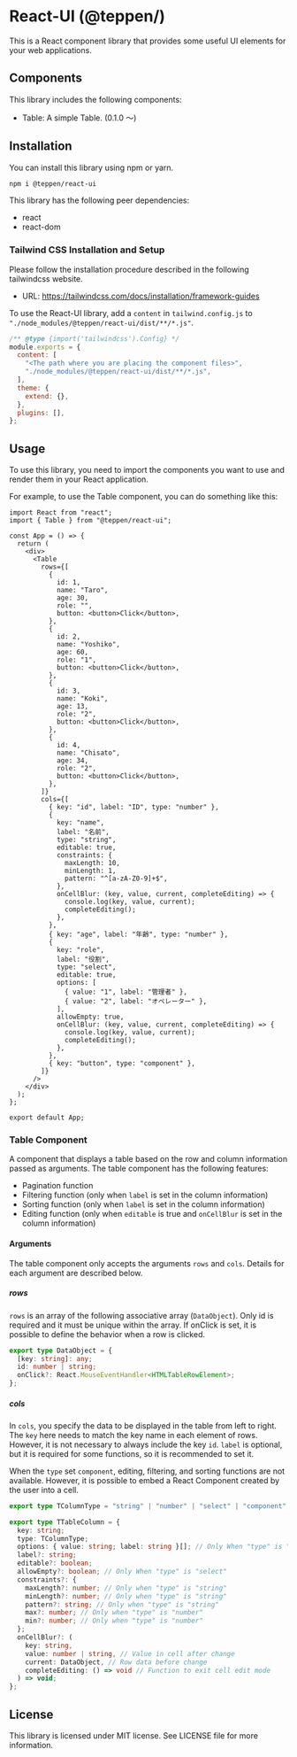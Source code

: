 # React-UI (@teppen/)

This is a React component library that provides some useful UI elements for your web applications.

## Components

This library includes the following components:

- Table: A simple Table. (0.1.0 ～)

## Installation

You can install this library using npm or yarn.

```bash
npm i @teppen/react-ui
```

This library has the following peer dependencies:

- react
- react-dom

### Tailwind CSS Installation and Setup

Please follow the installation procedure described in the following tailwindcss website.

- URL: https://tailwindcss.com/docs/installation/framework-guides

To use the React-UI library, add a `content` in `tailwind.config.js` to `"./node_modules/@teppen/react-ui/dist/**/*.js"`.

```js
/** @type {import('tailwindcss').Config} */
module.exports = {
  content: [
    "<The path where you are placing the component files>",
    "./node_modules/@teppen/react-ui/dist/**/*.js",
  ],
  theme: {
    extend: {},
  },
  plugins: [],
};
```

## Usage

To use this library, you need to import the components you want to use and render them in your React application.

For example, to use the Table component, you can do something like this:

```tsx
import React from "react";
import { Table } from "@teppen/react-ui";

const App = () => {
  return (
    <div>
      <Table
        rows={[
          {
            id: 1,
            name: "Taro",
            age: 30,
            role: "",
            button: <button>Click</button>,
          },
          {
            id: 2,
            name: "Yoshiko",
            age: 60,
            role: "1",
            button: <button>Click</button>,
          },
          {
            id: 3,
            name: "Koki",
            age: 13,
            role: "2",
            button: <button>Click</button>,
          },
          {
            id: 4,
            name: "Chisato",
            age: 34,
            role: "2",
            button: <button>Click</button>,
          },
        ]}
        cols={[
          { key: "id", label: "ID", type: "number" },
          {
            key: "name",
            label: "名前",
            type: "string",
            editable: true,
            constraints: {
              maxLength: 10,
              minLength: 1,
              pattern: "^[a-zA-Z0-9]+$",
            },
            onCellBlur: (key, value, current, completeEditing) => {
              console.log(key, value, current);
              completeEditing();
            },
          },
          { key: "age", label: "年齢", type: "number" },
          {
            key: "role",
            label: "役割",
            type: "select",
            editable: true,
            options: [
              { value: "1", label: "管理者" },
              { value: "2", label: "オペレーター" },
            ],
            allowEmpty: true,
            onCellBlur: (key, value, current, completeEditing) => {
              console.log(key, value, current);
              completeEditing();
            },
          },
          { key: "button", type: "component" },
        ]}
      />
    </div>
  );
};

export default App;
```

### Table Component

A component that displays a table based on the row and column information passed as arguments. The table component has the following features:

- Pagination function
- Filtering function (only when `label` is set in the column information)
- Sorting function (only when `label` is set in the column information)
- Editing function (only when `editable` is true and `onCellBlur` is set in the column information)

#### Arguments

The table component only accepts the arguments `rows` and `cols`. Details for each argument are described below.

##### rows

`rows` is an array of the following associative array (`DataObject`). Only id is required and it must be unique within the array. If onClick is set, it is possible to define the behavior when a row is clicked.

```ts
export type DataObject = {
  [key: string]: any;
  id: number | string;
  onClick?: React.MouseEventHandler<HTMLTableRowElement>;
};
```

##### cols

In `cols`, you specify the data to be displayed in the table from left to right. The `key` here needs to match the key name in each element of rows. However, it is not necessary to always include the key `id`. `label` is optional, but it is required for some functions, so it is recommended to set it.

When the `type` set `component`, editing, filtering, and sorting functions are not available. However, it is possible to embed a React Component created by the user into a cell.

```ts
export type TColumnType = "string" | "number" | "select" | "component";

export type TTableColumn = {
  key: string;
  type: TColumnType;
  options: { value: string; label: string }[]; // Only When "type" is "select"
  label?: string;
  editable?: boolean;
  allowEmpty?: boolean; // Only When "type" is "select"
  constraints?: {
    maxLength?: number; // Only when "type" is "string"
    minLength?: number; // Only when "type" is "string"
    pattern?: string; // Only when "type" is "string"
    max?: number; // Only when "type" is "number"
    min?: number; // Only when "type" is "number"
  };
  onCellBlur?: (
    key: string,
    value: number | string, // Value in cell after change
    current: DataObject, // Row data before change
    completeEditing: () => void // Function to exit cell edit mode
  ) => void;
};
```

## License

This library is licensed under MIT license. See LICENSE file for more information.
